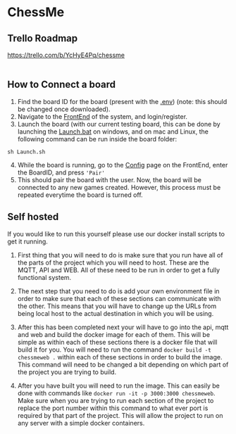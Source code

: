 # ChessMe
## Trello Roadmap
https://trello.com/b/YcHyE4Pq/chessme
<br/><br/>
## How to Connect a board
1. Find the board ID for the board (present with the [.env](board/.env)) (note: this should be changed once downloaded).
2. Navigate to the [FrontEnd](http://chessme.freemyip.com/register) of the system, and login/register.
3. Launch the board (with our current testing board, this can be done by launching the [Launch.bat](board/launch.bat) on windows, and on mac and Linux, the following command can be run inside the board folder:
  ```  
  sh Launch.sh
  ```
4. While the board is running, go to the [Config](http://chessme.freemyip.com/configuration) page on the FrontEnd, enter the BoardID, and press `'Pair'`
5. This should pair the board with the user. Now, the board will be connected to any new games created. However, this process must be repeated everytime the board is turned off.

## Self hosted
If you would like to run this yourself please use our docker install scripts to get it running.  
1. First thing that you will need to do is make sure that you run have all of the parts of the project which you will need to host. These are the MQTT, API and WEB. All of these need to be run in order to get a fully functional system.
   
2. The next step that you need to do is add your own environment file in order to make sure that each of these sections can communicate with the other. This means that you will have to change up the URLs from being local host to the actual destination in which you will be using.
   
3. After this has been completed next your will have to go into the api, mqtt and web and build the docker image for each of them. This will be simple as within each of these sections there is a docker file that will build it for you. You will need to run the command ``` docker build -t chessmeweb . ``` within each of these sections in order to build the image. This command will need to be changed a bit depending on which part of the project you are trying to build.
   
4. After you have built you will need to run the image. This can easily be done with commands like ``` docker run -it -p 3000:3000 chessmeweb ```. Make sure when you are trying to run each section of the project to replace the port number within this command to what ever port is required by that part of the project. This will allow the project to run on any server with a simple docker containers.